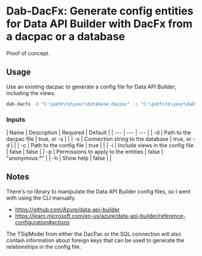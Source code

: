 # Dab-DacFx: Generate config entities for Data API Builder with DacFx from a dacpac or a database

Proof of concept.

## Usage


Use an existing dacpac to generate a config file for Data API Builder, including the views.
```bash
dab-dacfx -d "C:\path\to\your\database.dacpac" -c "C:\path\to\your\dab\config.json" -i true
```

### Inputs

| Name | Description | Required | Default |
| --- | --- | --- |
| -d | Path to the dacpac file | true, or -s | |
| -s | Connection string to the database | true, or -d | |
| -c | Path to the config file | true | |
| -i | Include views in the config file | false | false |
| -p | Permissions to apply to the entities | false | "anonymous:*" |
| -h | Show help | false | |

## Notes

There's no library to manipulate the Data API Builder config files, so I went with using the CLI manually.
- https://github.com/Azure/data-api-builder
- https://learn.microsoft.com/en-us/azure/data-api-builder/reference-configuration#actions


The TSqlModel from either the DacPac or the SQL connection will also contain information about foreign keys that can be used to generate the relationships in the config file.